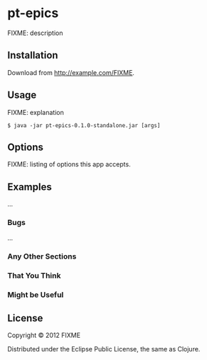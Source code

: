 # pt-epics

FIXME: description

## Installation

Download from http://example.com/FIXME.

## Usage

FIXME: explanation

    $ java -jar pt-epics-0.1.0-standalone.jar [args]

## Options

FIXME: listing of options this app accepts.

## Examples

...

### Bugs

...

### Any Other Sections
### That You Think
### Might be Useful

## License

Copyright © 2012 FIXME

Distributed under the Eclipse Public License, the same as Clojure.
